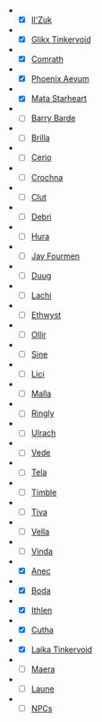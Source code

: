 - - [x] [Il'Zuk](app://obsidian.md/Il'Zuk)
    
- - [x] [Glikx Tinkervoid](app://obsidian.md/Glikx%20Tinkervoid)
    
- - [x] [Comrath](app://obsidian.md/Comrath)
    
- - [x] [Phoenix Aevum](app://obsidian.md/Phoenix%20Aevum)
    
- - [x] [Mata Starheart](app://obsidian.md/Mata%20Starheart)
    
- - [ ] [Barry Barde](app://obsidian.md/Barry%20Barde)
    
- - [ ] [Brilla](app://obsidian.md/Brilla)
    
- - [ ] [Cerio](app://obsidian.md/Cerio)
    
- - [ ] [Crochna](app://obsidian.md/Crochna)
    
- - [ ] [Clut](app://obsidian.md/Clut)
    
- - [ ] [Debri](app://obsidian.md/Debri)
    
- - [ ] [Hura](app://obsidian.md/Hura)
    
- - [ ] [Jay Fourmen](app://obsidian.md/Jay%20Fourmen)
    
- - [ ] [Duug](app://obsidian.md/Duug)
    
- - [ ] [Lachi](app://obsidian.md/Lachi)
    
- - [ ] [Ethwyst](app://obsidian.md/Ethwyst)
    
- - [ ] [Ollir](app://obsidian.md/Ollir)
    
- - [ ] [Sine](app://obsidian.md/Sine)
    
- - [ ] [Lici](app://obsidian.md/Lici)
    
- - [ ] [Malla](app://obsidian.md/Malla)
    
- - [ ] [Ringly](app://obsidian.md/Ringly)
    
- - [ ] [Ulrach](app://obsidian.md/Ulrach)
    
- - [ ] [Vede](app://obsidian.md/Vede)
    
- - [ ] [Tela](app://obsidian.md/Tela)
    
- - [ ] [Timble](app://obsidian.md/Timble)
    
- - [ ] [Tiva](app://obsidian.md/Tiva)
    
- - [ ] [Vella](app://obsidian.md/Vella)
    
- - [ ] [Vinda](app://obsidian.md/Vinda)
    
- - [x] [Anec](app://obsidian.md/Anec)
    
- - [x] [Boda](app://obsidian.md/Boda)
    
- - [x] [Ithlen](app://obsidian.md/Ithlen)
    
- - [x] [Cutha](app://obsidian.md/Cutha)
    
- - [x] [Laika Tinkervoid](app://obsidian.md/Laika%20Tinkervoid)
    
- - [ ] [Maera](app://obsidian.md/Maera)
    
- - [ ] [Laune](app://obsidian.md/Laune)
    
- - [ ] [NPCs](app://obsidian.md/NPCs)